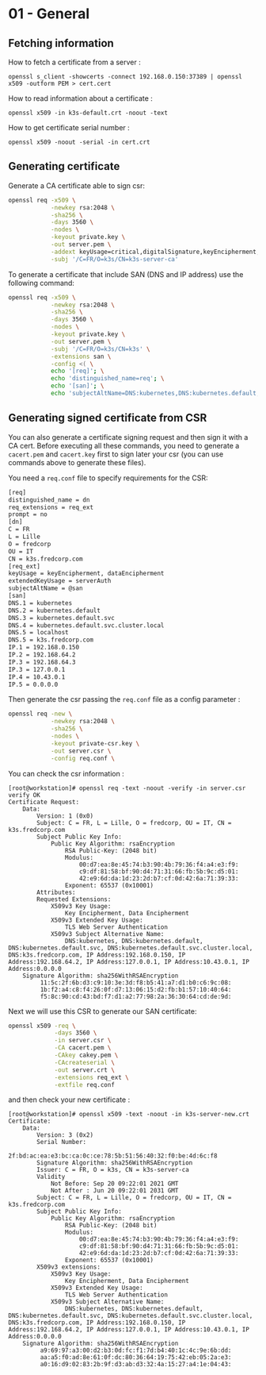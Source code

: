 # 01 - General

## Fetching information

How to fetch a certificate from a server :

```shell
openssl s_client -showcerts -connect 192.168.0.150:37389 | openssl x509 -outform PEM > cert.cert
```

How to read information about a certificate :

```shell
openssl x509 -in k3s-default.crt -noout -text
```

How to get certificate serial number :

```shell
openssl x509 -noout -serial -in cert.crt
```

## Generating certificate

Generate a CA certificate able to sign csr:

```bash
openssl req -x509 \
            -newkey rsa:2048 \
            -sha256 \
            -days 3560 \
            -nodes \
            -keyout private.key \
            -out server.pem \
            -addext keyUsage=critical,digitalSignature,keyEncipherment,keyCertSign \
            -subj '/C=FR/O=k3s/CN=k3s-server-ca'
```

To generate a certificate that include SAN (DNS and IP address) use the following command:

```bash
openssl req -x509 \
            -newkey rsa:2048 \
            -sha256 \
            -days 3560 \
            -nodes \
            -keyout private.key \
            -out server.pem \
            -subj '/C=FR/O=k3s/CN=k3s' \
            -extensions san \
            -config <( \
            echo '[req]'; \
            echo 'distinguished_name=req'; \
            echo '[san]'; \
            echo 'subjectAltName=DNS:kubernetes,DNS:kubernetes.default,IP:192.168.0.150')
```

## Generating signed certificate from CSR

You can also generate a certificate signing request and then sign it with a CA cert. 
Before executing all these commands, you need to generate a `cacert.pem` and `cacert.key` first to sign later your csr (you can use commands above to generate these files).

You need a `req.conf` file to specify requirements for the CSR:

```bash
[req]
distinguished_name = dn
req_extensions = req_ext
prompt = no
[dn]
C = FR
L = Lille
O = fredcorp
OU = IT
CN = k3s.fredcorp.com
[req_ext]
keyUsage = keyEncipherment, dataEncipherment
extendedKeyUsage = serverAuth
subjectAltName = @san
[san]
DNS.1 = kubernetes
DNS.2 = kubernetes.default
DNS.3 = kubernetes.default.svc
DNS.4 = kubernetes.default.svc.cluster.local
DNS.5 = localhost
DNS.5 = k3s.fredcorp.com
IP.1 = 192.168.0.150
IP.2 = 192.168.64.2
IP.3 = 192.168.64.3
IP.3 = 127.0.0.1
IP.4 = 10.43.0.1
IP.5 = 0.0.0.0
```

Then generate the csr passing the `req.conf` file as a config parameter :

```bash
openssl req -new \
            -newkey rsa:2048 \
            -sha256 \
            -nodes \
            -keyout private-csr.key \
            -out server.csr \
            -config req.conf \
```

You can check the csr information :

```console
[root@workstation]# openssl req -text -noout -verify -in server.csr
verify OK
Certificate Request:
    Data:
        Version: 1 (0x0)
        Subject: C = FR, L = Lille, O = fredcorp, OU = IT, CN = k3s.fredcorp.com
        Subject Public Key Info:
            Public Key Algorithm: rsaEncryption
                RSA Public-Key: (2048 bit)
                Modulus:
                    00:d7:ea:8e:45:74:b3:90:4b:79:36:f4:a4:e3:f9:
                    c9:df:81:58:bf:90:d4:71:31:66:fb:5b:9c:d5:01:
                    42:e9:6d:da:1d:23:2d:b7:cf:0d:42:6a:71:39:33:
                Exponent: 65537 (0x10001)
        Attributes:
        Requested Extensions:
            X509v3 Key Usage:
                Key Encipherment, Data Encipherment
            X509v3 Extended Key Usage:
                TLS Web Server Authentication
            X509v3 Subject Alternative Name:
                DNS:kubernetes, DNS:kubernetes.default, DNS:kubernetes.default.svc, DNS:kubernetes.default.svc.cluster.local, DNS:k3s.fredcorp.com, IP Address:192.168.0.150, IP Address:192.168.64.2, IP Address:127.0.0.1, IP Address:10.43.0.1, IP Address:0.0.0.0
    Signature Algorithm: sha256WithRSAEncryption
         11:5c:2f:6b:d3:c9:10:3e:3d:f8:b5:41:a7:d1:b0:c6:9c:08:
         1b:f2:a4:c8:f4:26:0f:d7:13:06:15:d2:fb:b1:57:10:40:64:
         f5:8c:90:cd:43:bd:f7:d1:a2:77:98:2a:36:30:64:cd:de:9d:
```

Next we will use this CSR to generate our SAN certificate:

```bash
openssl x509 -req \
             -days 3560 \
             -in server.csr \
             -CA cacert.pem \
             -CAkey cakey.pem \
             -CAcreateserial \
             -out server.crt \
             -extensions req_ext \
             -extfile req.conf
```

and then check your new certificate :

```console
[root@workstation]# openssl x509 -text -noout -in k3s-server-new.crt
Certificate:
    Data:
        Version: 3 (0x2)
        Serial Number:
            2f:bd:ac:ea:e3:bc:ca:0c:ce:78:5b:51:56:40:32:f0:be:4d:6c:f8
        Signature Algorithm: sha256WithRSAEncryption
        Issuer: C = FR, O = k3s, CN = k3s-server-ca
        Validity
            Not Before: Sep 20 09:22:01 2021 GMT
            Not After : Jun 20 09:22:01 2031 GMT
        Subject: C = FR, L = Lille, O = fredcorp, OU = IT, CN = k3s.fredcorp.com
        Subject Public Key Info:
            Public Key Algorithm: rsaEncryption
                RSA Public-Key: (2048 bit)
                Modulus:
                    00:d7:ea:8e:45:74:b3:90:4b:79:36:f4:a4:e3:f9:
                    c9:df:81:58:bf:90:d4:71:31:66:fb:5b:9c:d5:01:
                    42:e9:6d:da:1d:23:2d:b7:cf:0d:42:6a:71:39:33:
                Exponent: 65537 (0x10001)
        X509v3 extensions:
            X509v3 Key Usage:
                Key Encipherment, Data Encipherment
            X509v3 Extended Key Usage:
                TLS Web Server Authentication
            X509v3 Subject Alternative Name:
                DNS:kubernetes, DNS:kubernetes.default, DNS:kubernetes.default.svc, DNS:kubernetes.default.svc.cluster.local, DNS:k3s.fredcorp.com, IP Address:192.168.0.150, IP Address:192.168.64.2, IP Address:127.0.0.1, IP Address:10.43.0.1, IP Address:0.0.0.0
    Signature Algorithm: sha256WithRSAEncryption
         a9:69:97:a3:00:d2:b3:0d:fc:f1:7d:b4:40:1c:4c:9e:6b:dd:
         aa:a5:f0:ad:8e:61:0f:dc:80:36:64:19:75:42:eb:05:2a:e3:
         a0:16:d9:02:83:2b:9f:d3:ab:d3:32:4a:15:27:a4:1e:04:43:
```
